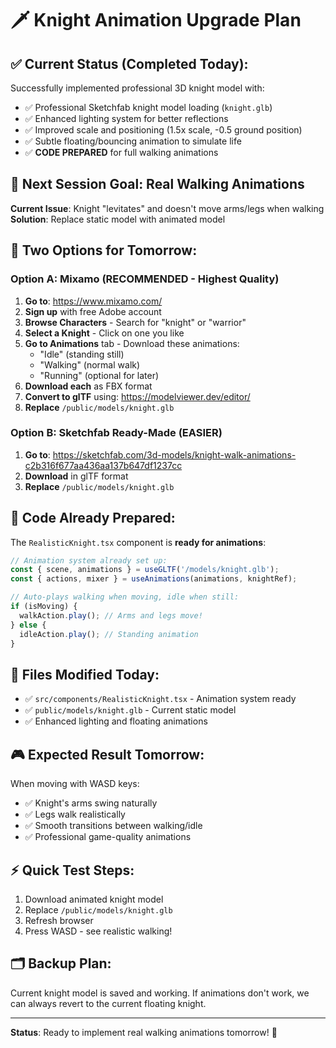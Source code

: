 # 🗡️ Knight Animation Upgrade Plan

## ✅ **Current Status (Completed Today):**

Successfully implemented professional 3D knight model with:
- ✅ Professional Sketchfab knight model loading (`knight.glb`)
- ✅ Enhanced lighting system for better reflections
- ✅ Improved scale and positioning (1.5x scale, -0.5 ground position)
- ✅ Subtle floating/bouncing animation to simulate life
- ✅ **CODE PREPARED** for full walking animations

## 🎯 **Next Session Goal: Real Walking Animations**

**Current Issue**: Knight "levitates" and doesn't move arms/legs when walking
**Solution**: Replace static model with animated model

## 🚀 **Two Options for Tomorrow:**

### **Option A: Mixamo (RECOMMENDED - Highest Quality)**
1. **Go to**: https://www.mixamo.com/
2. **Sign up** with free Adobe account  
3. **Browse Characters** - Search for "knight" or "warrior"
4. **Select a Knight** - Click on one you like
5. **Go to Animations** tab - Download these animations:
   - "Idle" (standing still)
   - "Walking" (normal walk)  
   - "Running" (optional for later)
6. **Download each** as FBX format
7. **Convert to glTF** using: https://modelviewer.dev/editor/
8. **Replace** `/public/models/knight.glb`

### **Option B: Sketchfab Ready-Made (EASIER)**
1. **Go to**: https://sketchfab.com/3d-models/knight-walk-animations-c2b316f677aa436aa137b647df1237cc
2. **Download** in glTF format
3. **Replace** `/public/models/knight.glb`

## 🔧 **Code Already Prepared:**

The `RealisticKnight.tsx` component is **ready for animations**:

```typescript
// Animation system already set up:
const { scene, animations } = useGLTF('/models/knight.glb');
const { actions, mixer } = useAnimations(animations, knightRef);

// Auto-plays walking when moving, idle when still:
if (isMoving) {
  walkAction.play(); // Arms and legs move!
} else {
  idleAction.play(); // Standing animation
}
```

## 📁 **Files Modified Today:**

- ✅ `src/components/RealisticKnight.tsx` - Animation system ready
- ✅ `public/models/knight.glb` - Current static model
- ✅ Enhanced lighting and floating animations

## 🎮 **Expected Result Tomorrow:**

When moving with WASD keys:
- ✅ Knight's arms swing naturally
- ✅ Legs walk realistically  
- ✅ Smooth transitions between walking/idle
- ✅ Professional game-quality animations

## ⚡ **Quick Test Steps:**

1. Download animated knight model
2. Replace `/public/models/knight.glb`
3. Refresh browser
4. Press WASD - see realistic walking!

## 🗂️ **Backup Plan:**

Current knight model is saved and working. If animations don't work, we can always revert to the current floating knight.

---

**Status**: Ready to implement real walking animations tomorrow! 🚀